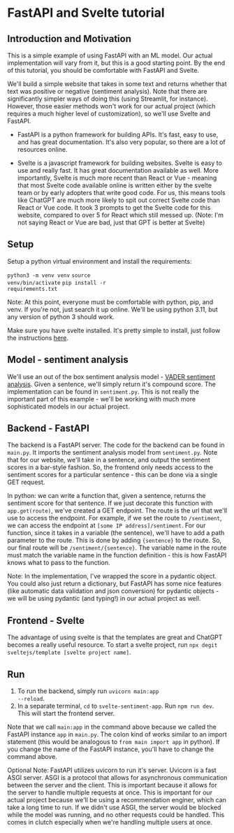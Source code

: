 # FastAPI and Svelte tutorial

## Introduction and Motivation
This is a simple example of using FastAPI with an ML model. Our actual implementation will vary from it, but this is a good starting point. By the end of this tutorial, you should be comfortable with FastAPI and Svelte.

We'll build a simple website that takes in some text and returns whether that text was positive or negative (sentiment analysis). Note that there are significantly simpler ways of doing this (using Streamlit, for instance). However, those easier methods won't work for our actual project (which requires a much higher level of customization), so we'll use Svelte and FastAPI.

- FastAPI is a python framework for building APIs. It's fast, easy to use, and has great documentation. It's also very popular, so there are a lot of resources online. 

- Svelte is a javascript framework for building websites. Svelte is easy to use and really fast. It has great documentation available as well. More importantly, Svelte is much more recent than React or Vue - meaning that most Svelte code available online is written either by the svelte team or by early adopters that write good code. For us, this means tools like ChatGPT are much more likely to spit out correct Svelte code than React or Vue code. It took 3 prompts to get the Svelte code for this website, compared to over 5 for React which still messed up. (Note: I'm not saying React or Vue are bad, just that GPT is better at Svelte)

## Setup
Setup a python virtual environment and install the requirements:

<code>python3 -m venv venv</code>
<code>source venv/bin/activate</code>
<code>pip install -r requirements.txt</code>


Note: At this point, everyone must be comfortable with python, pip, and venv. If you're not, just search it up online. We'll be using python 3.11, but any version of python 3 should work. 

Make sure you have svelte installed. It's pretty simple to install, just follow the instructions [here](https://svelte.dev/blog/svelte-for-new-developers).


## Model - sentiment analysis

We'll use an out of the box sentiment analysis model - [VADER sentiment analysis](https://github.com/cjhutto/vaderSentiment). Given a sentence, we'll simply return it's compound score. The implementation can be found in <code>sentiment.py</code>. This is not really the important part of this example - we'll be working with much more sophisticated models in our actual project.

## Backend - FastAPI

The backend is a FastAPI server. The code for the backend can be found in <code>main.py</code>. It imports the sentiment analysis model from <code>sentiment.py</code>. Note that for our website, we'll take in a sentence, and output the sentiment scores in a bar-style fashion. So, the frontend only needs access to the sentiment scores for a particular sentence - this can be done via a single GET request.

In python: we can write a function that, given a sentence, returns the sentiment score for that sentence.  If we just decorate this function with <code>app.get(route)</code>, we've created a GET endpoint. The route is the url that we'll use to access the endpoint. For example, if we set the route to <code>/sentiment</code>, we can access the endpoint at <code>[some IP address]/sentiment</code>. For our function, since it takes in a variable (the sentence), we'll have to add a path parameter to the route. This is done by adding <code>{sentence}</code> to the route. So, our final route will be <code>/sentiment/{sentence}</code>. The variable name in the route must match the variable name in the function definition - this is how FastAPI knows what to pass to the function.

Note: In the implementation, I've wrapped the score in a pydantic object. You could also just return a dictionary, but FastAPI has some nice features (like automatic data validation and json conversion) for pydantic objects - we will be using pydantic (and typing!) in our actual project as well.

## Frontend - Svelte

The advantage of using svelte is that the templates are great and ChatGPT becomes a really useful resource. To start a svelte project, run <code>npx degit sveltejs/template [svelte project name]</code>. 


## Run
1. To run the backend, simply run <code>uvicorn main:app --reload</code>. 
2. In a separate terminal, <code>cd</code> to <code>svelte-sentiment-app</code>. Run <code>npm run dev</code>. This will start the frontend server.

Note that we call <code>main:app</code> in the command above because we called the FastAPI instance <code>app</code> in <code>main.py</code>. The colon kind of works similar to an import statement (this would be analogous to <code>from main import app</code> in python). If you change the name of the FastAPI instance, you'll have to change the command above. 

Optional Note: FastAPI utilizes uvicorn to run it's server. Uvicorn is a fast ASGI server. ASGI is a protocol that allows for asynchronous communication between the server and the client. This is important because it allows for the server to handle multiple requests at once. This is important for our actual project because we'll be using a recommendation enginer, which can take a long time to run. If we didn't use ASGI, the server would be blocked while the model was running, and no other requests could be handled. This comes in clutch especially when we're handling multiple users at once.